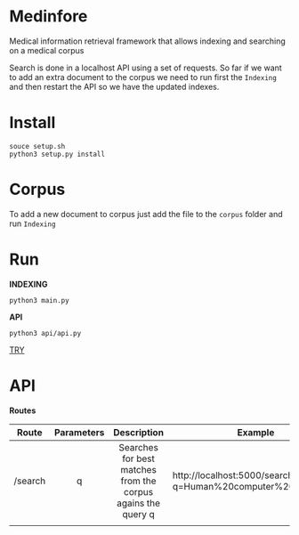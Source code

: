 # Medinfore
Medical information retrieval framework that allows indexing and searching on a medical corpus

Search is done in a localhost API using a set of requests.
So far if we want to add an extra document to the corpus we need to run first the `Indexing` and then restart the API so we have the updated indexes.

# Install

```
souce setup.sh
python3 setup.py install
```


# Corpus

To add a new document to corpus just add the file to the `corpus` folder and run `Indexing`

# Run

**INDEXING**

```
python3 main.py
```

**API**

```
python3 api/api.py
```

[TRY](http://localhost:5000/)


# API

**Routes**

| Route   | Parameters |                          Description                         | Example                                                       |
|---------|:----------:|:------------------------------------------------------------:|---------------------------------------------------------------|
| /search |      q     | Searches for best matches from the corpus agains the query q | http://localhost:5000/search?q=Human%20computer%20interaction |
|         |            |                                                              |                                                               |
